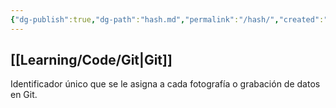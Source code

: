 ```yaml
---
{"dg-publish":true,"dg-path":"hash.md","permalink":"/hash/","created":"2024-03-14T15:20","updated":"2024-03-14T15:20"}
---
```


## [[Learning/Code/Git\|Git]]
Identificador único que se le asigna a cada fotografía o grabación de datos en Git.